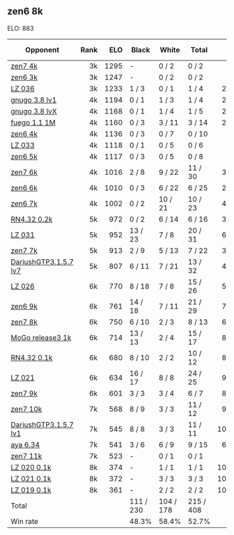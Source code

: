 ## zen6 8k ##

ELO: 883

Opponent | Rank | ELO | Black | White | Total | Win rate
---------|-----:|----:|-------|-------|-------|-------:
[zen7 4k](zen7%204k.md) | 3k | 1295 | - | 0 / 2 | 0 / 2 | 0.0%
[zen6 3k](zen6%203k.md) | 3k | 1247 | - | 0 / 2 | 0 / 2 | 0.0%
[LZ 036](LZ%20036.md) | 3k | 1233 | 1 / 3 | 0 / 1 | 1 / 4 | 25.0%
[gnugo 3.8 lv1](gnugo%203.8%20lv1.md) | 4k | 1194 | 0 / 1 | 1 / 3 | 1 / 4 | 25.0%
[gnugo 3.8 lvX](gnugo%203.8%20lvX.md) | 4k | 1168 | 0 / 1 | 1 / 4 | 1 / 5 | 20.0%
[fuego 1.1 1M](fuego%201.1%201M.md) | 4k | 1160 | 0 / 3 | 3 / 11 | 3 / 14 | 21.4%
[zen6 4k](zen6%204k.md) | 4k | 1136 | 0 / 3 | 0 / 7 | 0 / 10 | 0.0%
[LZ 033](LZ%20033.md) | 4k | 1118 | 0 / 1 | 0 / 5 | 0 / 6 | 0.0%
[zen6 5k](zen6%205k.md) | 4k | 1117 | 0 / 3 | 0 / 5 | 0 / 8 | 0.0%
[zen7 6k](zen7%206k.md) | 4k | 1016 | 2 / 8 | 9 / 22 | 11 / 30 | 36.7%
[zen6 6k](zen6%206k.md) | 4k | 1010 | 0 / 3 | 6 / 22 | 6 / 25 | 24.0%
[zen6 7k](zen6%207k.md) | 4k | 1002 | 0 / 2 | 10 / 21 | 10 / 23 | 43.5%
[RN4.32 0.2k](RN4.32%200.2k.md) | 5k | 972 | 0 / 2 | 6 / 14 | 6 / 16 | 37.5%
[LZ 031](LZ%20031.md) | 5k | 952 | 13 / 23 | 7 / 8 | 20 / 31 | 64.5%
[zen7 7k](zen7%207k.md) | 5k | 913 | 2 / 9 | 5 / 13 | 7 / 22 | 31.8%
[DariushGTP3.1.5.7 lv7](DariushGTP3.1.5.7%20lv7.md) | 5k | 807 | 6 / 11 | 7 / 21 | 13 / 32 | 40.6%
[LZ 026](LZ%20026.md) | 6k | 770 | 8 / 18 | 7 / 8 | 15 / 26 | 57.7%
[zen6 9k](zen6%209k.md) | 6k | 761 | 14 / 18 | 7 / 11 | 21 / 29 | 72.4%
[zen7 8k](zen7%208k.md) | 6k | 750 | 6 / 10 | 2 / 3 | 8 / 13 | 61.5%
[MoGo release3 1k](MoGo%20release3%201k.md) | 6k | 714 | 13 / 13 | 2 / 4 | 15 / 17 | 88.2%
[RN4.32 0.1k](RN4.32%200.1k.md) | 6k | 680 | 8 / 10 | 2 / 2 | 10 / 12 | 83.3%
[LZ 021](LZ%20021.md) | 6k | 634 | 16 / 17 | 8 / 8 | 24 / 25 | 96.0%
[zen7 9k](zen7%209k.md) | 6k | 601 | 3 / 3 | 3 / 4 | 6 / 7 | 85.7%
[zen7 10k](zen7%2010k.md) | 7k | 568 | 8 / 9 | 3 / 3 | 11 / 12 | 91.7%
[DariushGTP3.1.5.7 lv1](DariushGTP3.1.5.7%20lv1.md) | 7k | 545 | 8 / 8 | 3 / 3 | 11 / 11 | 100.0%
[aya 6.34](aya%206.34.md) | 7k | 541 | 3 / 6 | 6 / 9 | 9 / 15 | 60.0%
[zen7 11k](zen7%2011k.md) | 7k | 523 | - | 0 / 1 | 0 / 1 | 0.0%
[LZ 020 0.1k](LZ%20020%200.1k.md) | 8k | 374 | - | 1 / 1 | 1 / 1 | 100.0%
[LZ 021 0.1k](LZ%20021%200.1k.md) | 8k | 372 | - | 3 / 3 | 3 / 3 | 100.0%
[LZ 019 0.1k](LZ%20019%200.1k.md) | 8k | 361 | - | 2 / 2 | 2 / 2 | 100.0%
Total | | | 111 / 230 | 104 / 178 | 215 / 408 | 
Win rate| | | 48.3% | 58.4% | 52.7% | 
